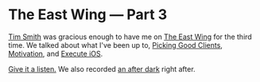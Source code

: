 # The East Wing — Part 3

[Tim Smith](http://ttimsmith.com) was gracious enough to have me on [The East Wing](http://5by5.tv/eastwing) for the third time. We talked about what I've been up to, [Picking Good Clients](http://sam.roon.io/picking-good-clients), [Motivation](http://sam.roon.io/motivation), and [Execute iOS](http://executeios.com).

[Give it a listen.](http://5by5.tv/eastwing/81) We also recorded [an after dark](http://5by5.tv/afterdark/436) right after.